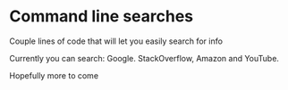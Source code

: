 # Command line searches

Couple lines of code that will let you easily search for info

Currently you can search: Google. StackOverflow, Amazon and YouTube.

Hopefully more to come
